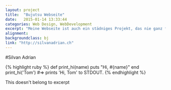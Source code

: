 ```yaml
---
layout: project
title:  "Bujutsu Webseite"
date:   2015-01-14 13:33:44
categories: Web Design, WebDevelopment
excerpt: "Meine Webseite ist auch ein städniges Projekt, das nie ganz fertig werden will."
alignment:
backgroundclass: bj
link: "http://silvanadrian.ch"
---
```


#Silvan Adrian

{% highlight ruby %}
def print_hi(name)
  puts "Hi, #{name}"
end
print_hi('Tom')
#=> prints 'Hi, Tom' to STDOUT.
{% endhighlight %}

This doesn't belong to excerpt